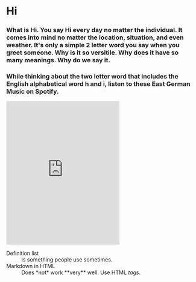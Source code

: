# **Hi**

### What is Hi. You say Hi every day no matter the individual. It comes into mind no matter the location, situation, and even weather. It's only a simple 2 letter word you say when you greet someone. Why is it so versitile. Why does it have so many meanings. Why do we say it.
### While thinking about the two letter word that includes the English alphabetical word h and i, listen to these East German Music on Spotify.

<iframe src="https://open.spotify.com/embed/playlist/1UrOqXEaU1PhAxcomf979a" width="300" height="380" frameborder="0" allowtransparency="true" allow="encrypted-media"></iframe>

<dl>
  <dt>Definition list</dt>
  <dd>Is something people use sometimes.</dd>

  <dt>Markdown in HTML</dt>
  <dd>Does *not* work **very** well. Use HTML <em>tags</em>.</dd>
</dl>
<!--
**330i/330i** is a ✨ _special_ ✨ repository because its `README.md` (this file) appears on your GitHub profile.
